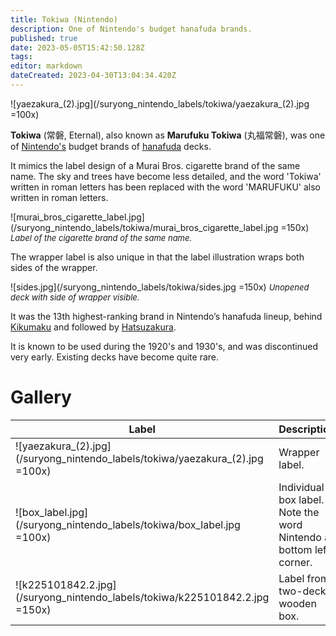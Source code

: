 ```yaml
---
title: Tokiwa (Nintendo)
description: One of Nintendo's budget hanafuda brands.
published: true
date: 2023-05-05T15:42:50.128Z
tags: 
editor: markdown
dateCreated: 2023-04-30T13:04:34.420Z
---
```


![yaezakura_(2).jpg](/suryong_nintendo_labels/tokiwa/yaezakura_(2).jpg =100x)
 
**Tokiwa** (常磐, Eternal), also known as **Marufuku Tokiwa** (丸福常磐), was one of [Nintendo's](/en/hanafuda/manufacturers/nintendo) budget brands of [hanafuda](/en/hanafuda) decks.

It mimics the label design of a Murai Bros. cigarette brand of the same name. The sky and trees have become less detailed, and the word 'Tokiwa' written in roman letters has been replaced with the word 'MARUFUKU' also written in roman letters.

![murai_bros_cigarette_label.jpg](/suryong_nintendo_labels/tokiwa/murai_bros_cigarette_label.jpg =150x)
<span style="font-size:small;">*Label of the cigarette brand of the same name.*</span>

The wrapper label is also unique in that the label illustration wraps both sides of the wrapper.

![sides.jpg](/suryong_nintendo_labels/tokiwa/sides.jpg =150x)
<span style="font-size:small;">*Unopened deck with side of wrapper visible.*</span>

It was the 13th highest-ranking brand in Nintendo’s hanafuda lineup, behind [Kikumaku](/en/hanafuda/manufacturers/nintendo/kikumaku) and followed by [Hatsuzakura](/en/hanafuda/manufacturers/nintendo/hatsuzakura).

It is known to be used during the 1920's and 1930's, and was discontinued very early. Existing decks have become quite rare.

# Gallery
| Label | Description |
| --- | --- |
|![yaezakura_(2).jpg](/suryong_nintendo_labels/tokiwa/yaezakura_(2).jpg =100x)|Wrapper label.|
|![box_label.jpg](/suryong_nintendo_labels/tokiwa/box_label.jpg =100x)|Individual box label. Note the word Nintendo at bottom left corner.|
|![k225101842.2.jpg](/suryong_nintendo_labels/tokiwa/k225101842.2.jpg =150x)|Label from two-deck wooden box.|
